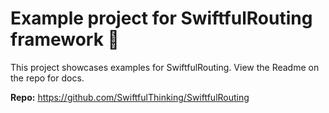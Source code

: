 # Example project for SwiftfulRouting framework 🚀

This project showcases examples for SwiftfulRouting. View the Readme on the repo for docs.

**Repo:** https://github.com/SwiftfulThinking/SwiftfulRouting


